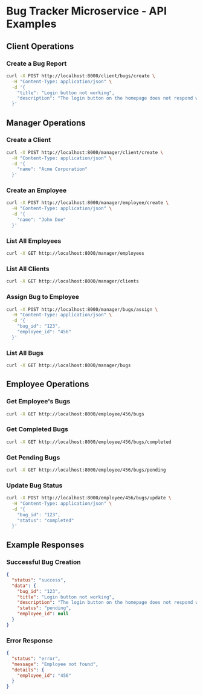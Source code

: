 # Bug Tracker Microservice - API Examples

## Client Operations

### Create a Bug Report
```bash
curl -X POST http://localhost:8000/client/bugs/create \
  -H "Content-Type: application/json" \
  -d '{
    "title": "Login button not working",
    "description": "The login button on the homepage does not respond when clicked"
  }'
```

## Manager Operations

### Create a Client
```bash
curl -X POST http://localhost:8000/manager/client/create \
  -H "Content-Type: application/json" \
  -d '{
    "name": "Acme Corporation"
  }'
```

### Create an Employee
```bash
curl -X POST http://localhost:8000/manager/employee/create \
  -H "Content-Type: application/json" \
  -d '{
    "name": "John Doe"
  }'
```

### List All Employees
```bash
curl -X GET http://localhost:8000/manager/employees
```

### List All Clients
```bash
curl -X GET http://localhost:8000/manager/clients
```

### Assign Bug to Employee
```bash
curl -X POST http://localhost:8000/manager/bugs/assign \
  -H "Content-Type: application/json" \
  -d '{
    "bug_id": "123",
    "employee_id": "456"
  }'
```

### List All Bugs
```bash
curl -X GET http://localhost:8000/manager/bugs
```

## Employee Operations

### Get Employee's Bugs
```bash
curl -X GET http://localhost:8000/employee/456/bugs
```

### Get Completed Bugs
```bash
curl -X GET http://localhost:8000/employee/456/bugs/completed
```

### Get Pending Bugs
```bash
curl -X GET http://localhost:8000/employee/456/bugs/pending
```

### Update Bug Status
```bash
curl -X POST http://localhost:8000/employee/456/bugs/update \
  -H "Content-Type: application/json" \
  -d '{
    "bug_id": "123",
    "status": "completed"
  }'
```

## Example Responses

### Successful Bug Creation
```json
{
  "status": "success",
  "data": {
    "bug_id": "123",
    "title": "Login button not working",
    "description": "The login button on the homepage does not respond when clicked",
    "status": "pending",
    "employee_id": null
  }
}
```

### Error Response
```json
{
  "status": "error",
  "message": "Employee not found",
  "details": {
    "employee_id": "456"
  }
} 